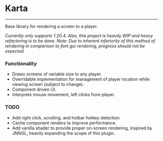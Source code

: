 # Karta

-----
Base library for rendering a screen to a player.

*Currently only supports 1.20.4. Also, this project is heavily WIP and heavy refactoring is to be done.*
*Note: Due to inherent inferiority of this method of rendering in comparison to font gui rendering, progress should not be expected.*

### Functionality

- Draws screens of variable size to any player.
- Overridable implementation for management of player location while viewing screen (subject to change).
- Component driven UI.
- Interprets mouse movement, left clicks from player.

### TODO

- Add right click, scrolling, and hotbar hotkey detection.
- Cache component renders to improve performance.
- Add vanilla shader to provide proper on-screen rendering, inspired by JNNGL, heavily expanding the scope of this plugin.
